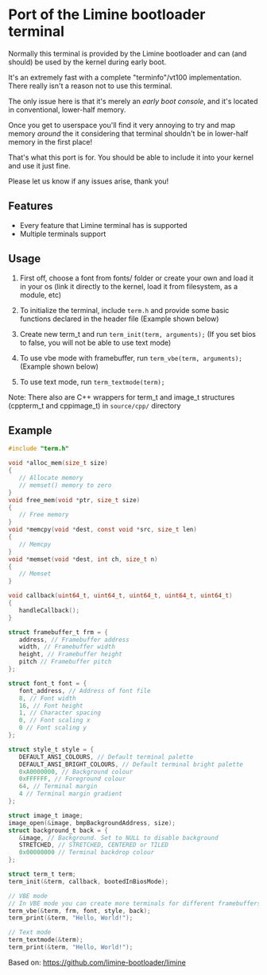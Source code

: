 # Port of the Limine bootloader terminal

Normally this terminal is provided by the Limine bootloader and can (and should) be used by the kernel during early boot.

It's an extremely fast with a complete "terminfo"/vt100 implementation. There really isn't a reason not to use this terminal.

The only issue here is that it's merely an *early boot console*, and it's located in conventional, lower-half memory.

Once you get to userspace you'll find it very annoying to try and map memory *around* the it considering that terminal shouldn't be in lower-half memory in the first place!

That's what this port is for.
You should be able to include it into your kernel and use it just fine.

Please let us know if any issues arise, thank you!

## Features
* Every feature that Limine terminal has is supported
* Multiple terminals support

## Usage

1. First off, choose a font from fonts/ folder or create your own and load it in your os (link it directly to the kernel, load it from filesystem, as a module, etc)

2. To initialize the terminal, include `term.h` and provide some basic functions declared in the header file (Example shown below)

3. Create new term_t and run `term_init(term, arguments);` (If you set bios to false, you will not be able to use text mode)

4. To use vbe mode with framebuffer, run `term_vbe(term, arguments);` (Example shown below)

5. To use text mode, run `term_textmode(term);`

Note: There also are C++ wrappers for term_t and image_t structures (cppterm_t and cppimage_t) in `source/cpp/` directory

## Example
```c
#include "term.h"

void *alloc_mem(size_t size)
{
   // Allocate memory
   // memset() memory to zero
}
void free_mem(void *ptr, size_t size)
{
   // Free memory
}
void *memcpy(void *dest, const void *src, size_t len)
{
   // Memcpy
}
void *memset(void *dest, int ch, size_t n)
{
   // Memset
}

void callback(uint64_t, uint64_t, uint64_t, uint64_t, uint64_t)
{
   handleCallback();
}

struct framebuffer_t frm = {
   address, // Framebuffer address
   width, // Framebuffer width
   height, // Framebuffer height
   pitch // Framebuffer pitch
};

struct font_t font = {
   font_address, // Address of font file
   8, // Font width
   16, // Font height
   1, // Character spacing
   0, // Font scaling x
   0 // Font scaling y
};

struct style_t style = {
   DEFAULT_ANSI_COLOURS, // Default terminal palette
   DEFAULT_ANSI_BRIGHT_COLOURS, // Default terminal bright palette
   0xA0000000, // Background colour
   0xFFFFFF, // Foreground colour
   64, // Terminal margin
   4 // Terminal margin gradient
};

struct image_t image;
image_open(&image, bmpBackgroundAddress, size);
struct background_t back = {
   &image, // Background. Set to NULL to disable background
   STRETCHED, // STRETCHED, CENTERED or TILED
   0x00000000 // Terminal backdrop colour
};

struct term_t term;
term_init(&term, callback, bootedInBiosMode);

// VBE mode
// In VBE mode you can create more terminals for different framebuffers
term_vbe(&term, frm, font, style, back);
term_print(&term, "Hello, World!");

// Text mode
term_textmode(&term);
term_print(&term, "Hello, World!");
```

Based on: https://github.com/limine-bootloader/limine
